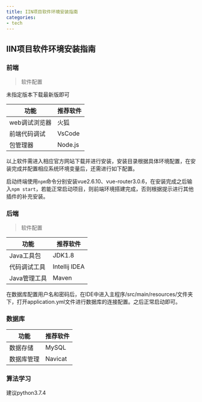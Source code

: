 ```yaml
---
title: IIN项目软件环境安装指南
categories:
- tech
---
```


## IIN项目软件环境安装指南
<!-- more -->

### 前端

> 软件配置

未指定版本下载最新版即可

| 功能          | 推荐软件 |
| ------------- | -------- |
| web调试浏览器 | 火狐     |
| 前端代码调试  | VsCode   |
| 包管理器      | Node.js  |

以上软件需进入相应官方网站下载并进行安装，安装目录根据具体环境配置，在安装完成并配置相应系统环境变量后，还需进行如下配置。

启动终端使用`npm`命令分别安装vue2.6.10、vue-router3.0.6，在安装完成之后输入`npm start`，若能正常启动项目，则前端环境搭建完成，否则根据提示进行其他插件的补充安装。

### 后端

> 软件配置

| 功能         | 推荐软件      |
| ------------ | ------------- |
| Java工具包   | JDK1.8        |
| 代码调试工具 | Intellij IDEA |
| Java管理工具 | Maven         |

在数据库配置用户名和密码后，在IDE中进入主程序/src/main/resources/文件夹下，打开application.yml文件进行数据库的连接配置。之后正常启动即可。

### 数据库

| 功能       | 推荐软件 |
| ---------- | -------- |
| 数据存储   | MySQL    |
| 数据库管理 | Navicat  |

### 算法学习

建议python3.7.4